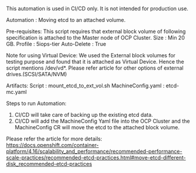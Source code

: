 This automation is used in CI/CD only. It is not intended for production use.

Automation : Moving etcd to an attached volume.

Pre-requisites:
This script requires that external block volume of following specification is attached to the Master node of OCP Cluster.
Size : Min 20 GB.
Profile : 5iops-tier
Auto-Delete : True

Note for using Virtual Device: 
We used the External block volumes for testing purpose and found that it is attached as Virtual Device. 
Hence the script mentions /dev/vd*.
Please refer article for other options of external drives.(SCSI/SATA/NVM)

Artifacts: 
Script : mount_etcd_to_ext_vol.sh 
MachineConfig.yaml : etcd-mc.yaml 

Steps to run Automation:
  1. CI/CD will take care of backing up the existing etcd data.
  2. CI/CD will add the MachineConfig Yaml file into the OCP Cluster and the MachineConfig CR will move the etcd to the attached block volume.

  
Please refer the article for more details:
https://docs.openshift.com/container-platform/4.16/scalability_and_performance/recommended-performance-scale-practices/recommended-etcd-practices.html#move-etcd-different-disk_recommended-etcd-practices
